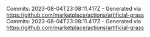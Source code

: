 Commits: 2023-08-04T23:08:11.417Z - Generated via https://github.com/marketplace/actions/artificial-grass
<br>
Commits: 2023-08-04T23:08:11.417Z - Generated via https://github.com/marketplace/actions/artificial-grass
<br>
